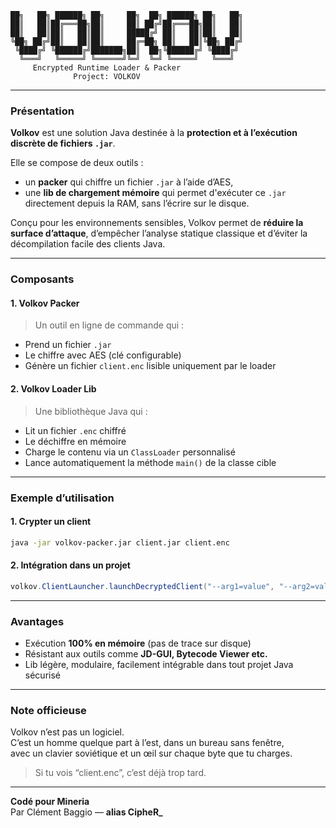 ```
██╗   ██╗ ██████╗ ██╗     ██╗  ██╗ ██████╗ ██╗   ██╗
██║   ██║██╔═══██╗██║     ██║ ██╔╝██╔═══██╗██║   ██║
██║   ██║██║   ██║██║     █████╔╝ ██║   ██║██║   ██║
╚██╗ ██╔╝██║   ██║██║     ██╔═██╗ ██║   ██║╚██╗ ██╔╝
 ╚████╔╝ ╚██████╔╝███████╗██║  ██╗╚██████╔╝ ╚████╔╝ 
  ╚═══╝   ╚═════╝ ╚══════╝╚═╝  ╚═╝ ╚═════╝   ╚═══╝  
     Encrypted Runtime Loader & Packer
              Project: VOLKOV
```

---

### **Présentation**

**Volkov** est une solution Java destinée à la **protection et à l’exécution discrète de fichiers `.jar`**.

Elle se compose de deux outils :
- un **packer** qui chiffre un fichier `.jar` à l’aide d’AES,
- une **lib de chargement mémoire** qui permet d'exécuter ce `.jar` directement depuis la RAM, sans l’écrire sur le disque.

Conçu pour les environnements sensibles, Volkov permet de **réduire la surface d’attaque**, d’empêcher l’analyse statique classique et d’éviter la décompilation facile des clients Java.

---

### **Composants**

#### **1. Volkov Packer**
> Un outil en ligne de commande qui :
- Prend un fichier `.jar`
- Le chiffre avec AES (clé configurable)
- Génère un fichier `client.enc` lisible uniquement par le loader

#### **2. Volkov Loader Lib**
> Une bibliothèque Java qui :
- Lit un fichier `.enc` chiffré
- Le déchiffre en mémoire
- Charge le contenu via un `ClassLoader` personnalisé
- Lance automatiquement la méthode `main()` de la classe cible

---

### **Exemple d’utilisation**

#### **1. Crypter un client**
```bash
java -jar volkov-packer.jar client.jar client.enc
```

#### **2. Intégration dans un projet**
```java
volkov.ClientLauncher.launchDecryptedClient("--arg1=value", "--arg2=value");
```

---

### **Avantages**

- Exécution **100% en mémoire** (pas de trace sur disque)
- Résistant aux outils comme **JD-GUI, Bytecode Viewer etc.**
- Lib légère, modulaire, facilement intégrable dans tout projet Java sécurisé

---

### **Note officieuse**

Volkov n’est pas un logiciel.  
C’est un homme quelque part à l’est, dans un bureau sans fenêtre,  
avec un clavier soviétique et un œil sur chaque byte que tu charges.  

> Si tu vois “client.enc”, c’est déjà trop tard.

---

**Codé pour Mineria**  
Par Clément Baggio — **alias CipheR_**
